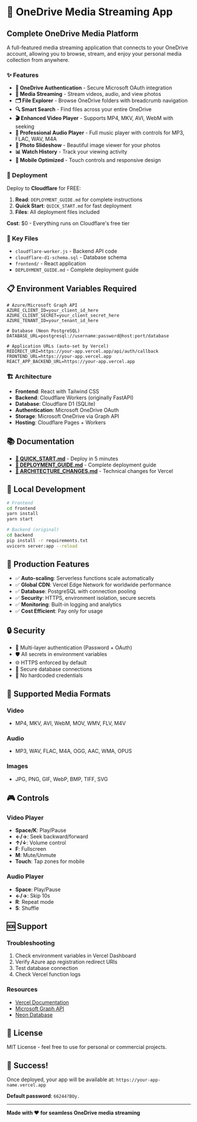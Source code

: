 # 🚀 OneDrive Media Streaming App

## Complete OneDrive Media Platform

A full-featured media streaming application that connects to your OneDrive account, allowing you to browse, stream, and enjoy your personal media collection from anywhere.

### ✨ Features

- **🔐 OneDrive Authentication** - Secure Microsoft OAuth integration
- **📱 Media Streaming** - Stream videos, audio, and view photos
- **🗂️ File Explorer** - Browse OneDrive folders with breadcrumb navigation
- **🔍 Smart Search** - Find files across your entire OneDrive
- **🎬 Enhanced Video Player** - Supports MP4, MKV, AVI, WebM with seeking
- **🎵 Professional Audio Player** - Full music player with controls for MP3, FLAC, WAV, M4A
- **📸 Photo Slideshow** - Beautiful image viewer for your photos
- **📊 Watch History** - Track your viewing activity
- **📱 Mobile Optimized** - Touch controls and responsive design

### 🚀 Deployment

Deploy to **Cloudflare** for FREE:

1. **Read**: `DEPLOYMENT_GUIDE.md` for complete instructions
2. **Quick Start**: `QUICK_START.md` for fast deployment
3. **Files**: All deployment files included

**Cost**: $0 - Everything runs on Cloudflare's free tier

### 📁 Key Files

- `cloudflare-worker.js` - Backend API code
- `cloudflare-d1-schema.sql` - Database schema
- `frontend/` - React application
- `DEPLOYMENT_GUIDE.md` - Complete deployment guide

## 📋 Environment Variables Required

```env
# Azure/Microsoft Graph API
AZURE_CLIENT_ID=your_client_id_here
AZURE_CLIENT_SECRET=your_client_secret_here
AZURE_TENANT_ID=your_tenant_id_here

# Database (Neon PostgreSQL)
DATABASE_URL=postgresql://username:password@host:port/database

# Application URLs (auto-set by Vercel)
REDIRECT_URI=https://your-app.vercel.app/api/auth/callback
FRONTEND_URL=https://your-app.vercel.app
REACT_APP_BACKEND_URL=https://your-app.vercel.app
```

### 🏗️ Architecture

- **Frontend**: React with Tailwind CSS
- **Backend**: Cloudflare Workers (originally FastAPI)
- **Database**: Cloudflare D1 (SQLite)
- **Authentication**: Microsoft OneDrive OAuth
- **Storage**: Microsoft OneDrive via Graph API
- **Hosting**: Cloudflare Pages + Workers

## 📚 Documentation

- **[🚀 QUICK_START.md](QUICK_START.md)** - Deploy in 5 minutes
- **[📖 DEPLOYMENT_GUIDE.md](DEPLOYMENT_GUIDE.md)** - Complete deployment guide
- **[🔄 ARCHITECTURE_CHANGES.md](ARCHITECTURE_CHANGES.md)** - Technical changes for Vercel

## 🔧 Local Development

```bash
# Frontend
cd frontend
yarn install
yarn start

# Backend (original)
cd backend
pip install -r requirements.txt
uvicorn server:app --reload
```

## 🎯 Production Features

- ✅ **Auto-scaling**: Serverless functions scale automatically
- ✅ **Global CDN**: Vercel Edge Network for worldwide performance
- ✅ **Database**: PostgreSQL with connection pooling
- ✅ **Security**: HTTPS, environment isolation, secure secrets
- ✅ **Monitoring**: Built-in logging and analytics
- ✅ **Cost Efficient**: Pay only for usage

## 🔒 Security

- 🔐 Multi-layer authentication (Password + OAuth)
- 🛡️ All secrets in environment variables
- 🌐 HTTPS enforced by default
- 🔄 Secure database connections
- 🚫 No hardcoded credentials

## 📱 Supported Media Formats

### Video
- MP4, MKV, AVI, WebM, MOV, WMV, FLV, M4V

### Audio  
- MP3, WAV, FLAC, M4A, OGG, AAC, WMA, OPUS

### Images
- JPG, PNG, GIF, WebP, BMP, TIFF, SVG

## 🎮 Controls

### Video Player
- **Space/K**: Play/Pause
- **←/→**: Seek backward/forward
- **↑/↓**: Volume control
- **F**: Fullscreen
- **M**: Mute/Unmute
- **Touch**: Tap zones for mobile

### Audio Player
- **Space**: Play/Pause
- **←/→**: Skip 10s
- **R**: Repeat mode
- **S**: Shuffle

## 🆘 Support

### Troubleshooting
1. Check environment variables in Vercel Dashboard
2. Verify Azure app registration redirect URIs
3. Test database connection
4. Check Vercel function logs

### Resources
- [Vercel Documentation](https://vercel.com/docs)
- [Microsoft Graph API](https://docs.microsoft.com/en-us/graph/)
- [Neon Database](https://neon.tech/docs)

## 📄 License

MIT License - feel free to use for personal or commercial projects.

## 🎉 Success!

Once deployed, your app will be available at:
`https://your-app-name.vercel.app`

**Default password**: `66244?BOy.`

---

**Made with ❤️ for seamless OneDrive media streaming**